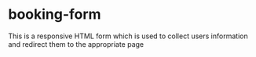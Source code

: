 # booking-form
This is a responsive HTML form which is used to collect users information and redirect them to the appropriate page
